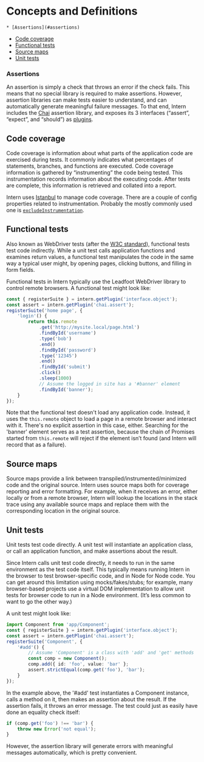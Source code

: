# Concepts and Definitions

<!-- vim-markdown-toc GFM -->
    * [Assertions](#assertions)
* [Code coverage](#code-coverage)
* [Functional tests](#functional-tests)
* [Source maps](#source-maps)
* [Unit tests](#unit-tests)

<!-- vim-markdown-toc -->

### Assertions

An assertion is simply a check that throws an error if the check fails. This means that no special library is required
to make assertions. However, assertion libraries can make tests easier to understand, and can automatically generate
meaningful failure messages. To that end, Intern includes the [Chai](https://chaijs.com) assertion library, and exposes
its 3 interfaces (“assert”, “expect”, and “should”) as [plugins](architecture.md#plugins).

## Code coverage

Code coverage is information about what parts of the application code are exercised during tests. It commonly indicates
what percentages of statements, branches, and functions are executed. Code coverage information is gathered by
“instrumenting” the code being tested. This instrumentation records information about the executing code. After tests
are complete, this information is retrieved and collated into a report.

Intern uses [Istanbul](https://github.com/istanbuljs/istanbuljs) to manage code coverage. There are a couple of config
properties related to instrumentation. Probably the mostly commonly used one is
[`excludeInstrumentation`](configuration.md#excludeinstrumentation).

## Functional tests

Also known as WebDriver tests (after the [W3C standard](https://www.w3.org/TR/webdriver/)), functional tests test code
indirectly. While a unit test calls application functions and examines return values, a functional test manipulates the
code in the same way a typical user might, by opening pages, clicking buttons, and filling in form fields.

Functional tests in Intern typically use the Leadfoot WebDriver library to control remote browsers. A functional test
might look like:

```ts
const { registerSuite } = intern.getPlugin('interface.object');
const assert = intern.getPlugin('chai.assert');
registerSuite('home page', {
    'login'() {
        return this.remote
            .get('http://mysite.local/page.html')
            .findById('username')
            .type('bob')
            .end()
            .findById('password')
            .type('12345')
            .end()
            .findById('submit')
            .click()
            .sleep(1000)
            // Assume the logged in site has a '#banner' element
            .findById('banner');
    }
});
```

Note that the functional test doesn't load any application code. Instead, it uses the `this.remote` object to load a
page in a remote browser and interact with it. There's no explicit assertion in this case, either. Searching for the
'banner' element serves as a test assertion, because the chain of Promises started from `this.remote` will reject if the
element isn’t found (and Intern will record that as a failure).

## Source maps

Source maps provide a link between transpiled/instrumented/minimized code and the original source. Intern uses source
maps both for coverage reporting and error formatting. For example, when it receives an error, either locally or from a
remote browser, Intern will lookup the locations in the stack trace using any available source maps and replace them
with the corresponding location in the original source.

## Unit tests

Unit tests test code directly. A unit test will instantiate an application class, or call an application function, and
make assertions about the result.

Since Intern calls unit test code directly, it needs to run in the same environment as the test code itself. This
typically means running Intern in the browser to test browser-specific code, and in Node for Node code. You can get
around this limitation using mocks/fakes/stubs; for example, many browser-based projects use a virtual DOM implementation
to allow unit tests for browser code to run in a Node environment. (It’s less common to want to go the other way.)

A unit test might look like:

```ts
import Component from 'app/Component';
const { registerSuite } = intern.getPlugin('interface.object');
const assert = intern.getPlugin('chai.assert');
registerSuite('Component', {
    '#add'() {
        // Assume 'Component' is a class with 'add' and 'get' methods
        const comp = new Component();
        comp.add({ id: 'foo', value: 'bar' };
        assert.strictEqual(comp.get('foo'), 'bar');
    }
});
```

In the example above, the '#add' test instantiates a Component instance, calls a method on it, then makes an assertion
about the result. If the assertion fails, it throws an error message. The test could just as easily have done an
equality check itself:

```ts
if (comp.get('foo') !== 'bar') {
    throw new Error('not equal');
}
```

However, the assertion library will generate errors with meaningful messages automatically, which is pretty convenient.

